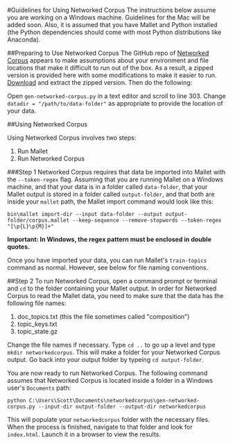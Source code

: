 #Guidelines for Using Networked Corpus
The instructions below assume you are working on a Windows machine. Guidelines for the Mac will be added soon. Also, it is assumed that you have Mallet and Python installed (the Python dependencies should come with most Python distributions like Anaconda).

##Preparing to Use Networked Corpus
The GitHub repo of [Networked Corpus](https://github.com/jeffbinder/networkedcorpus) appears to make assumptions about your environment and file locations that make it difficult to run out of the box. As a result, a zipped version is provided here with some modifications to make it easier to run. [Download](https://raw.githubusercontent.com/scottkleinman/WE1S/master/networkedcorpus/networkedcorpus.zip) and extract the zipped version. Then do the following:

Open `gen-networked-corpus.py` in a text editor and scroll to line 303. Change `datadir = "/path/to/data-folder"` as appropriate to provide the location of your data.

##Using Networked Corpus

Using Networked Corpus involves two steps:

1. Run Mallet
2. Run Networked Corpus

###Step 1
Networked Corpus requires that data be imported into Mallet with the `--token-regex` flag. Assuming that you are running Mallet on a Windows machine, and that your data is in a folder called `data-folder`, that your Mallet output is stored in a folder called `output-folder`, and that both are inside your `mallet` path, the Mallet import command would look like this:

```
bin\mallet import-dir --input data-folder --output output-folder/corpus.mallet --keep-sequence --remove-stopwords --token-regex "[\p{L}\p{M}]+"
```

**Important: In Windows, the regex pattern must be enclosed in double quotes.**

Once you have imported your data, you can run Mallet's `train-topics` command as normal. However, see below for file naming conventions.

##Step 2
To run Networked Corpus, open a command prompt or terminal and `cd` to the folder containing your Mallet output. In order for Networked Corpus to read the Mallet data, you need to make sure that the data has the following file names:

1. doc_topics.txt (this the file sometimes called "composition")
2. topic_keys.txt
3. topic_state.gz

Change the file names if necessary. Type `cd ..` to go up a level and type `mkdir networkedcorpus`. This will make a folder for your Networked Corpus output. Go back into your output folder by typeing `cd output-folder`.

You are now ready to run Networked Corpus. The following command assumes that Networked Corpus is located inside a folder in a Windows user's `Documents` path:

```
python C:\Users\Scott\Documents\networkedcorpus\gen-networked-corpus.py --input-dir output-folder --output-dir networkedcorpus
```

This will populate your `networkedcorpus` folder with the necessary files. When the process is finished, navigate to that folder and look for `index.html`. Launch it in a browser to view the results.